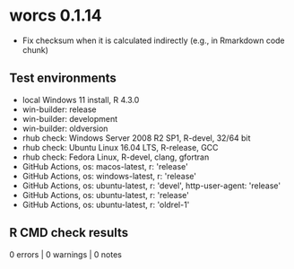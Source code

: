 # worcs 0.1.14

* Fix checksum when it is calculated indirectly (e.g., in Rmarkdown code chunk)

## Test environments

* local Windows 11 install, R 4.3.0
* win-builder: release
* win-builder: development
* win-builder: oldversion
* rhub check: Windows Server 2008 R2 SP1, R-devel, 32/64 bit
* rhub check: Ubuntu Linux 16.04 LTS, R-release, GCC
* rhub check: Fedora Linux, R-devel, clang, gfortran
* GitHub Actions, os: macos-latest,   r: 'release'
* GitHub Actions, os: windows-latest, r: 'release'
* GitHub Actions, os: ubuntu-latest,   r: 'devel', http-user-agent: 'release'
* GitHub Actions, os: ubuntu-latest,   r: 'release'
* GitHub Actions, os: ubuntu-latest,   r: 'oldrel-1'

## R CMD check results

0 errors | 0 warnings | 0 notes
